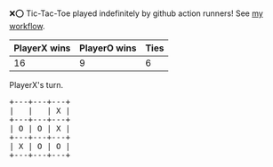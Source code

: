 :x::o: Tic-Tac-Toe played indefinitely by github action runners! See [my workflow](.github/workflows/play.yaml).

|PlayerX wins|PlayerO wins|Ties|
|-|-|-|
|16|9|6|

PlayerX's turn.

<pre>
+---+---+---+
|   |   | X |
+---+---+---+
| O | O | X |
+---+---+---+
| X | O | O |
+---+---+---+
</pre>